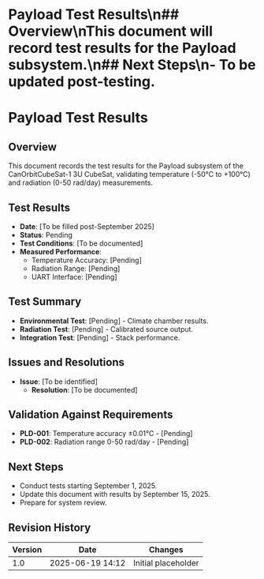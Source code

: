 # Payload Test Results\n## Overview\nThis document will record test results for the Payload subsystem.\n## Next Steps\n- To be updated post-testing.
# Payload Test Results
## Overview
This document records the test results for the Payload subsystem of the CanOrbitCubeSat-1 3U CubeSat, validating temperature (-50°C to +100°C) and radiation (0-50 rad/day) measurements.

## Test Results
- **Date**: [To be filled post-September 2025]
- **Status**: Pending
- **Test Conditions**: [To be documented]
- **Measured Performance**:
  - Temperature Accuracy: [Pending]
  - Radiation Range: [Pending]
  - UART Interface: [Pending]

## Test Summary
- **Environmental Test**: [Pending] - Climate chamber results.
- **Radiation Test**: [Pending] - Calibrated source output.
- **Integration Test**: [Pending] - Stack performance.

## Issues and Resolutions
- **Issue**: [To be identified]
  - **Resolution**: [To be documented]

## Validation Against Requirements
- **PLD-001**: Temperature accuracy ±0.01°C - [Pending]
- **PLD-002**: Radiation range 0-50 rad/day - [Pending]

## Next Steps
- Conduct tests starting September 1, 2025.
- Update this document with results by September 15, 2025.
- Prepare for system review.

## Revision History
| Version | Date             | Changes             |
|---------|------------------|---------------------|
| 1.0     | 2025-06-19 14:12 | Initial placeholder |